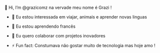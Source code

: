👋 Hi, I’m @grazicomz na vervade meu nome é Grazi !
- 👀 Eu estou interessada em viajar, animais e aprender novas linguas
- 🌱 Eu estou aprendendo francês
- 💞️ Eu quero colaborar com projetos inovadores

- ⚡ Fun fact: Constumava não gostar muito de tecnologia mas hoje amo ! 
